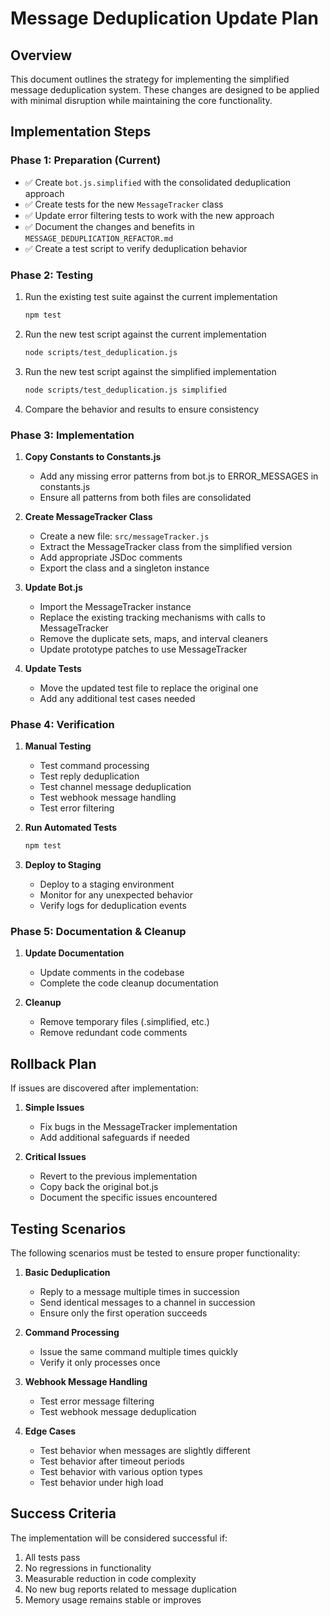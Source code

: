 # Message Deduplication Update Plan

## Overview

This document outlines the strategy for implementing the simplified message deduplication system. These changes are designed to be applied with minimal disruption while maintaining the core functionality.

## Implementation Steps

### Phase 1: Preparation (Current)

- ✅ Create `bot.js.simplified` with the consolidated deduplication approach
- ✅ Create tests for the new `MessageTracker` class
- ✅ Update error filtering tests to work with the new approach
- ✅ Document the changes and benefits in `MESSAGE_DEDUPLICATION_REFACTOR.md`
- ✅ Create a test script to verify deduplication behavior

### Phase 2: Testing

1. Run the existing test suite against the current implementation
   ```bash
   npm test
   ```

2. Run the new test script against the current implementation
   ```bash
   node scripts/test_deduplication.js
   ```

3. Run the new test script against the simplified implementation
   ```bash
   node scripts/test_deduplication.js simplified
   ```

4. Compare the behavior and results to ensure consistency

### Phase 3: Implementation

1. **Copy Constants to Constants.js**
   - Add any missing error patterns from bot.js to ERROR_MESSAGES in constants.js
   - Ensure all patterns from both files are consolidated

2. **Create MessageTracker Class**
   - Create a new file: `src/messageTracker.js` 
   - Extract the MessageTracker class from the simplified version
   - Add appropriate JSDoc comments
   - Export the class and a singleton instance

3. **Update Bot.js**
   - Import the MessageTracker instance
   - Replace the existing tracking mechanisms with calls to MessageTracker
   - Remove the duplicate sets, maps, and interval cleaners
   - Update prototype patches to use MessageTracker

4. **Update Tests**
   - Move the updated test file to replace the original one
   - Add any additional test cases needed

### Phase 4: Verification

1. **Manual Testing**
   - Test command processing
   - Test reply deduplication
   - Test channel message deduplication
   - Test webhook message handling
   - Test error filtering

2. **Run Automated Tests**
   ```bash
   npm test
   ```

3. **Deploy to Staging**
   - Deploy to a staging environment
   - Monitor for any unexpected behavior
   - Verify logs for deduplication events

### Phase 5: Documentation & Cleanup

1. **Update Documentation**
   - Update comments in the codebase
   - Complete the code cleanup documentation

2. **Cleanup**
   - Remove temporary files (.simplified, etc.)
   - Remove redundant code comments

## Rollback Plan

If issues are discovered after implementation:

1. **Simple Issues**
   - Fix bugs in the MessageTracker implementation
   - Add additional safeguards if needed

2. **Critical Issues**
   - Revert to the previous implementation
   - Copy back the original bot.js
   - Document the specific issues encountered

## Testing Scenarios

The following scenarios must be tested to ensure proper functionality:

1. **Basic Deduplication**
   - Reply to a message multiple times in succession
   - Send identical messages to a channel in succession
   - Ensure only the first operation succeeds

2. **Command Processing**
   - Issue the same command multiple times quickly
   - Verify it only processes once

3. **Webhook Message Handling**
   - Test error message filtering
   - Test webhook message deduplication

4. **Edge Cases**
   - Test behavior when messages are slightly different
   - Test behavior after timeout periods
   - Test behavior with various option types
   - Test behavior under high load

## Success Criteria

The implementation will be considered successful if:

1. All tests pass
2. No regressions in functionality
3. Measurable reduction in code complexity
4. No new bug reports related to message duplication
5. Memory usage remains stable or improves